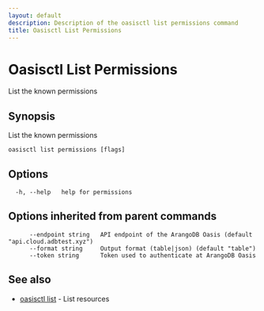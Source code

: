 ```yaml
---
layout: default
description: Description of the oasisctl list permissions command
title: Oasisctl List Permissions
---
```

# Oasisctl List Permissions

List the known permissions

## Synopsis

List the known permissions

```
oasisctl list permissions [flags]
```

## Options

```
  -h, --help   help for permissions
```

## Options inherited from parent commands

```
      --endpoint string   API endpoint of the ArangoDB Oasis (default "api.cloud.adbtest.xyz")
      --format string     Output format (table|json) (default "table")
      --token string      Token used to authenticate at ArangoDB Oasis
```

## See also

* [oasisctl list](oasisctl-list.html)	 - List resources

